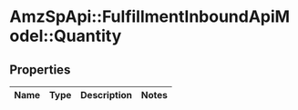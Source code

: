 # AmzSpApi::FulfillmentInboundApiModel::Quantity

## Properties
Name | Type | Description | Notes
------------ | ------------- | ------------- | -------------

